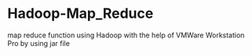 # Hadoop-Map_Reduce
map reduce function using Hadoop with the help of VMWare Workstation Pro by using jar file
